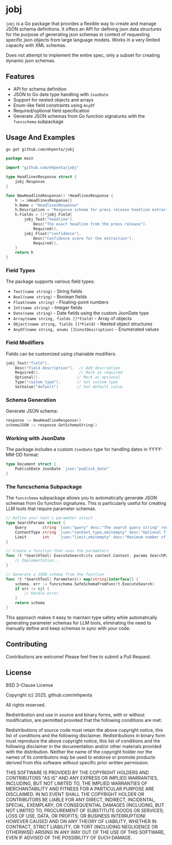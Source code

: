 # jobj

`jobj` is a Go package that provides a flexible way to create and manage JSON schema definitions. It offers an API for defining json data structures for the purpose of generating json schemas in context of requesting specific json objects from large language models. Works in a very limited capacity with XML schemas.

Does not attempt to implement the entire spec, only a subset for creating dynamic json schemas. 

## Features

- API for schema definition
- JSON to Go date type handling with `JsonDate`
- Support for nested objects and arrays
- Enum-like field constraints using `AnyOf`
- Required/optional field specification
- Generate JSON schemas from Go function signatures with the `funcschema` subpackage

## Usage And Examples

```bash
go get github.com/mhpenta/jobj
```

```go
package main

import "github.com/mhpenta/jobj"

type HeadlinesResponse struct {
    jobj.Response
}

func NewHeadlineResponse() *HeadlinesResponse {
    h := &HeadlinesResponse{}
    h.Name = "HeadlinesResponse"
    h.Description = "Response schema for press release headline extraction"
    h.Fields = []*jobj.Field{
        jobj.Text("headline").
            Desc("The exact headline from the press release").
            Required(),
        jobj.Float("confidence").
            Desc("Confidence score for the extraction").
            Required(),
    }
    return h
}
```

### Field Types

The package supports various field types:

- `Text(name string)` - String fields
- `Bool(name string)` - Boolean fields
- `Float(name string)` - Floating-point numbers
- `Int(name string)` - Integer fields
- `Date(name string)` - Date fields using the custom JsonDate type
- `Array(name string, fields []*Field)` - Array of objects
- `Object(name string, fields []*Field)` - Nested object structures
- `AnyOf(name string, enums []ConstDescription)` - Enumerated values

### Field Modifiers

Fields can be customized using chainable modifiers:

```go
jobj.Text("field").
    Desc("Field description").  // Add description
    Required().                 // Mark as required
    Optional().                // Mark as optional
    Type("custom_type").       // Set custom type
    SetValue("default")        // Set default value
```

### Schema Generation

Generate JSON schema:

```go
response := NewHeadlineResponse()
schemaJSON := response.GetSchemaString()
```

### Working with JsonDate

The package includes a custom `JsonDate` type for handling dates in YYYY-MM-DD format:

```go
type Document struct {
    PublishDate JsonDate `json:"publish_date"`
}
```

### The funcschema Subpackage

The `funcschema` subpackage allows you to automatically generate JSON schemas from Go function signatures. This is particularly useful for creating LLM tools that require parameter schemas.

```go
// Define your tool's parameter struct
type SearchParams struct {
    Query       string `json:"query" desc:"The search query string" required:"true"`
    ContentType string `json:"content_type,omitempty" desc:"Optional filter by content type"`
    Limit       int    `json:"limit,omitempty" desc:"Maximum number of results to return"`
}

// Create a function that uses the parameters
func (t *SearchTool) ExecuteSearch(ctx context.Context, params SearchParams) (*ToolResult, error) {
    // Implementation...
}

// Generate a JSON schema from the function
func (t *SearchTool) Parameters() map[string]interface{} {
    schema, err := funcschema.SafeSchemaFromFunc(t.ExecuteSearch)
    if err != nil {
        // Handle error
    }
    return schema
}
```

This approach makes it easy to maintain type safety while automatically generating parameter schemas for LLM tools, eliminating the need to manually define and keep schemas in sync with your code.

## Contributing

Contributions are welcome! Please feel free to submit a Pull Request.

## License

BSD 3-Clause License

Copyright (c) 2025, github.com/mhpenta 

All rights reserved.

Redistribution and use in source and binary forms, with or without
modification, are permitted provided that the following conditions are met:

Redistributions of source code must retain the above copyright notice, this
list of conditions and the following disclaimer.
Redistributions in binary form must reproduce the above copyright notice,
this list of conditions and the following disclaimer in the documentation
and/or other materials provided with the distribution.
Neither the name of the copyright holder nor the names of its
contributors may be used to endorse or promote products derived from
this software without specific prior written permission.

THIS SOFTWARE IS PROVIDED BY THE COPYRIGHT HOLDERS AND CONTRIBUTORS "AS IS"
AND ANY EXPRESS OR IMPLIED WARRANTIES, INCLUDING, BUT NOT LIMITED TO, THE
IMPLIED WARRANTIES OF MERCHANTABILITY AND FITNESS FOR A PARTICULAR PURPOSE ARE
DISCLAIMED. IN NO EVENT SHALL THE COPYRIGHT HOLDER OR CONTRIBUTORS BE LIABLE
FOR ANY DIRECT, INDIRECT, INCIDENTAL, SPECIAL, EXEMPLARY, OR CONSEQUENTIAL
DAMAGES (INCLUDING, BUT NOT LIMITED TO, PROCUREMENT OF SUBSTITUTE GOODS OR
SERVICES; LOSS OF USE, DATA, OR PROFITS; OR BUSINESS INTERRUPTION) HOWEVER
CAUSED AND ON ANY THEORY OF LIABILITY, WHETHER IN CONTRACT, STRICT LIABILITY,
OR TORT (INCLUDING NEGLIGENCE OR OTHERWISE) ARISING IN ANY WAY OUT OF THE USE
OF THIS SOFTWARE, EVEN IF ADVISED OF THE POSSIBILITY OF SUCH DAMAGE.